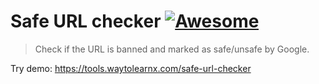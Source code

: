 # Safe URL checker [![Awesome](https://cdn.rawgit.com/sindresorhus/awesome/d7305f38d29fed78fa85652e3a63e154dd8e8829/media/badge.svg)](https://github.com/sindresorhus/awesome)

>Check if the URL is banned and marked as safe/unsafe by Google.

Try demo: https://tools.waytolearnx.com/safe-url-checker
